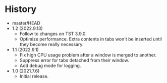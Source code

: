 # History

 - master/HEAD
 - 1.2 (2022.9.13)
   * Follow to changes on TST 3.9.0.
   * Optimize performance. Extra contents in tabs won't be inserted until they become really necessary.
 - 1.1 (2022.9.1)
   * Fix high CPU usage problem after a window is merged to another.
   * Suppress error for tabs detached from their window.
   * Add debug mode for logging.
 - 1.0 (2021.7.6)
   * Initial release.
